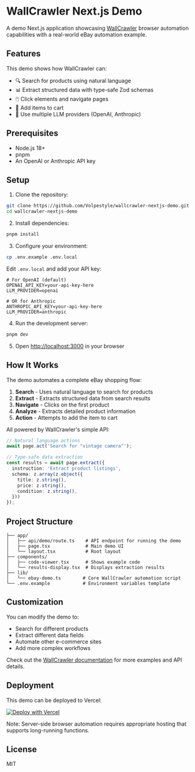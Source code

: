 # WallCrawler Next.js Demo

A demo Next.js application showcasing [WallCrawler](https://github.com/Volpestyle/wallcrawler) browser automation capabilities with a real-world eBay automation example.

## Features

This demo shows how WallCrawler can:
- 🔍 Search for products using natural language
- 📊 Extract structured data with type-safe Zod schemas
- 🖱️ Click elements and navigate pages
- 🛒 Add items to cart
- 🤖 Use multiple LLM providers (OpenAI, Anthropic)

## Prerequisites

- Node.js 18+ 
- pnpm
- An OpenAI or Anthropic API key

## Setup

1. Clone the repository:
```bash
git clone https://github.com/Volpestyle/wallcrawler-nextjs-demo.git
cd wallcrawler-nextjs-demo
```

2. Install dependencies:
```bash
pnpm install
```

3. Configure your environment:
```bash
cp .env.example .env.local
```

Edit `.env.local` and add your API key:
```env
# For OpenAI (default)
OPENAI_API_KEY=your-api-key-here
LLM_PROVIDER=openai

# OR for Anthropic
ANTHROPIC_API_KEY=your-api-key-here
LLM_PROVIDER=anthropic
```

4. Run the development server:
```bash
pnpm dev
```

5. Open [http://localhost:3000](http://localhost:3000) in your browser

## How It Works

The demo automates a complete eBay shopping flow:

1. **Search** - Uses natural language to search for products
2. **Extract** - Extracts structured data from search results
3. **Navigate** - Clicks on the first product
4. **Analyze** - Extracts detailed product information
5. **Action** - Attempts to add the item to cart

All powered by WallCrawler's simple API:
```typescript
// Natural language actions
await page.act('Search for "vintage camera"');

// Type-safe data extraction
const results = await page.extract({
  instruction: 'Extract product listings',
  schema: z.array(z.object({
    title: z.string(),
    price: z.string(),
    condition: z.string(),
  }))
});
```

## Project Structure

```
├── app/
│   ├── api/demo/route.ts    # API endpoint for running the demo
│   ├── page.tsx             # Main demo UI
│   └── layout.tsx           # Root layout
├── components/
│   ├── code-viewer.tsx      # Shows example code
│   └── results-display.tsx  # Displays extraction results
├── lib/
│   └── ebay-demo.ts        # Core WallCrawler automation script
└── .env.example            # Environment variables template
```

## Customization

You can modify the demo to:
- Search for different products
- Extract different data fields
- Automate other e-commerce sites
- Add more complex workflows

Check out the [WallCrawler documentation](https://github.com/Volpestyle/wallcrawler) for more examples and API details.

## Deployment

This demo can be deployed to Vercel:

[![Deploy with Vercel](https://vercel.com/button)](https://vercel.com/new/clone?repository-url=https://github.com/Volpestyle/wallcrawler-nextjs-demo)

Note: Server-side browser automation requires appropriate hosting that supports long-running functions.

## License

MIT